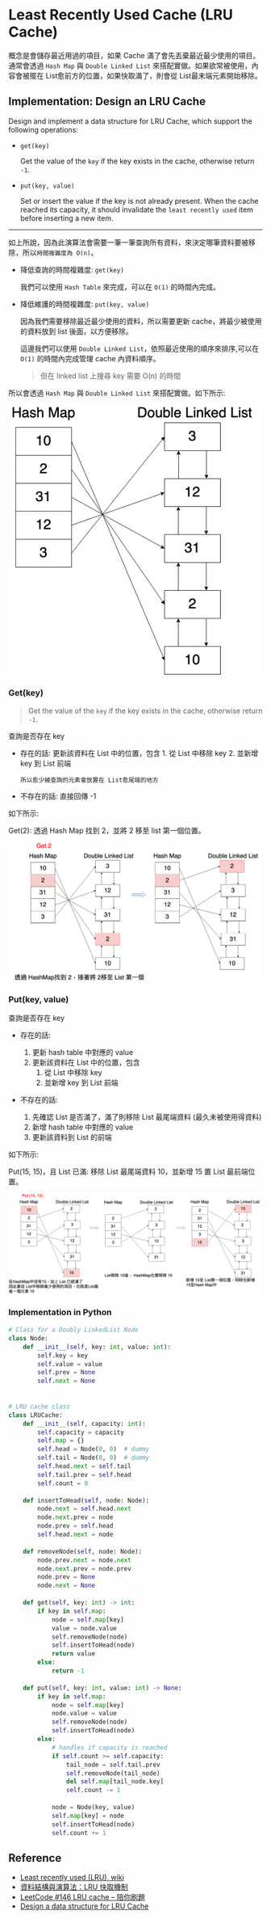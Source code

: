 # Least Recently Used Cache (LRU Cache)

概念是會儲存最近用過的項目，如果 Cache 滿了會先丟棄最近最少使用的項目。通常會透過 `Hash Map` 與 `Double Linked List` 來搭配實做。如果欲常被使用，內容會被擺在 List愈前方的位置，如果快取滿了，則會從 List最末端元素開始移除。

## Implementation: Design an LRU Cache

Design and implement a data structure for LRU Cache, which support the following operations:

- `get(key)`

    Get the value of the `key` if the key exists in the cache, otherwise return `-1`.

- `put(key, value)`

    Set or insert the value if the key is not already present. When the cache reached its capacity, it should invalidate the `least recently used` item before inserting a new item.

---

如上所說，因為此演算法會需要一筆一筆查詢所有資料，來決定哪筆資料要被移除，所以`時間複雜度為 O(n)`。

- 降低查詢的時間複雜度: `get(key)`

    我們可以使用 `Hash Table` 來完成，可以在 `O(1)` 的時間內完成。

- 降低維護的時間複雜度: `put(key, value)`

    因為我們需要移除最近最少使用的資料，所以需要更新 cache，將最少被使用的資料放到 list 後面，以方便移除。

    這邊我們可以使用 `Double Linked List`，依照最近使用的順序來排序,可以在 `O(1)` 的時間內完成管理 cache 內資料順序。

    > 但在 linked list 上搜尋 key 需要 O(n) 的時間

所以會透過 `Hash Map` 與 `Double Linked List` 來搭配實做。如下所示:

![](images/lru_example.png)


### Get(key)

> Get the value of the `key` if the key exists in the cache, otherwise return `-1`.

查詢是否存在 key

- 存在的話: 更新該資料在 List 中的位置，包含
      1. 從 List 中移除 key
      2. 並新增 key 到 List 前端

    ```
    所以愈少被查詢的元素會放置在 List愈尾端的地方
    ```

- 不存在的話: 直接回傳 -1

如下所示:

Get(2): 透過 Hash Map 找到 2，並將 2 移至 list 第一個位置。

![](images/lru_example_get.png)

### Put(key, value)

查詢是否存在 key

- 存在的話:

    1. 更新 hash table 中對應的 value
    2. 更新該資料在 List 中的位置，包含
       1. 從 List 中移除 key
       2. 並新增 key 到 List 前端

- 不存在的話:
    1. 先確認 List 是否滿了，滿了則移除 List 最尾端資料 (最久未被使用得資料)
    2. 新增 hash table 中對應的 value
    3. 更新該資料到 List 的前端

如下所示:

Put(15, 15)，且 List 已滿: 移除 List 最尾端資料 10，並新增 15 置 List 最前端位置。

![](images/lru_example_put.png)

### Implementation in Python

```python
# Class for a Doubly LinkedList Node
class Node:
    def __init__(self, key: int, value: int):
        self.key = key
        self.value = value
        self.prev = None
        self.next = None


# LRU cache class
class LRUCache:
    def __init__(self, capacity: int):
        self.capacity = capacity
        self.map = {}
        self.head = Node(0, 0)  # dummy
        self.tail = Node(0, 0)  # dummy
        self.head.next = self.tail
        self.tail.prev = self.head
        self.count = 0

    def insertToHead(self, node: Node):
        node.next = self.head.next
        node.next.prev = node
        node.prev = self.head
        self.head.next = node

    def removeNode(self, node: Node):
        node.prev.next = node.next
        node.next.prev = node.prev
        node.prev = None
        node.next = None

    def get(self, key: int) -> int:
        if key in self.map:
            node = self.map[key]
            value = node.value
            self.removeNode(node)
            self.insertToHead(node)
            return value
        else:
            return -1

    def put(self, key: int, value: int) -> None:
        if key in self.map:
            node = self.map[key]
            node.value = value
            self.removeNode(node)
            self.insertToHead(node)
        else:
            # handles if capacity is reached
            if self.count >= self.capacity:
                tail_node = self.tail.prev
                self.removeNode(tail_node)
                del self.map[tail_node.key]
                self.count -= 1

            node = Node(key, value)
            self.map[key] = node
            self.insertToHead(node)
            self.count += 1
```

## Reference

- [Least recently used (LRU), wiki](https://en.wikipedia.org/wiki/Cache_replacement_policies#LRU)
- [資料結構與演算法：LRU 快取機制](https://josephjsf2.github.io/data/structure/and/algorithm/2020/05/09/LRU.html)
- [LeetCode #146 LRU cache – 陪你刷題](https://haogroot.com/2021/01/31/lc-146-lru-cache_leetcode/)
- [Design a data structure for LRU Cache](https://www.geeksforgeeks.org/design-a-data-structure-for-lru-cache/)
